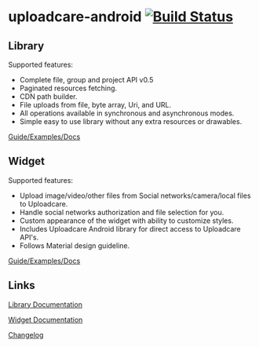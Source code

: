 # uploadcare-android [![Build Status](https://travis-ci.org/uploadcare/uploadcare-android.svg?branch=master)](https://travis-ci.org/uploadcare/uploadcare-android)


## Library

Supported features:

- Complete file, group and project API v0.5
- Paginated resources fetching.
- CDN path builder.
- File uploads from file, byte array, Uri, and URL.
- All operations available in synchronous and asynchronous modes.
- Simple easy to use library without any extra resources or drawables.

[Guide/Examples/Docs](https://github.com/uploadcare/uploadcare-android/blob/master/library/index.html)

## Widget

Supported features:

- Upload image/video/other files from Social networks/camera/local files to Uploadcare.
- Handle social networks authorization and file selection for you.
- Custom appearance of the widget with ability to customize styles.
- Includes Uploadcare Android library for direct access to Uploadcare API's.
- Follows Material design guideline.

[Guide/Examples/Docs](https://github.com/uploadcare/uploadcare-android/blob/master/widget/index.html)

## Links

[Library Documentation](http://uploadcare.github.io/uploadcare-android/library/index.html)

[Widget Documentation](http://uploadcare.github.io/uploadcare-android/widget/index.html)

[Changelog](https://github.com/uploadcare/uploadcare-android/blob/master/HISTORY.md)
